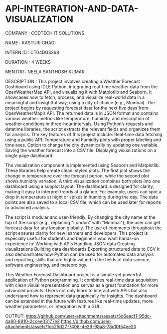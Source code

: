 # API-INTEGRATION-AND-DATA-VISUALIZATION

COMPANY : CODTECH IT SOLUTIONS

NAME : KASTURI GHADI

INTERN ID : CT04DG3368

DURATION : 4 WEEKS

MENTOR : NEELA SANTHOSH KUMAR

DESCRIPTION :
This project involves creating a Weather Forecast Dashboard using IDLE Python, integrating real-time weather data from the OpenWeatherMap API, and visualizing it with Matplotlib and Seaborn. It showcases how to fetch, process, and visualize real-world data in a meaningful and insightful way, using a city of choice (e.g., Mumbai). The project begins by requesting forecast data for the next five days from OpenWeatherMap’s API. The returned data is in JSON format and contains various weather metrics like temperature, humidity, and description of weather conditions in three-hour intervals. Using Python’s requests and datetime libraries, the script extracts the relevant fields and organizes them for analysis. The key features of this project include: Real-time data fetching using a public API. Temperature and humidity plots with proper labeling and time axes. Option to change the city dynamically by updating one variable. Saving the weather forecast into a CSV file. Displaying visualizations on a single page dashboard.

The visualization component is implemented using Seaborn and Matplotlib. These libraries help create clean, styled plots. The first plot shows the change in temperature over the forecast period, while the second plot shows humidity variation. A third visualization combines both plots into one dashboard using a subplot layout. The dashboard is designed for clarity, making it easy to interpret trends at a glance. For example, users can spot a drop in temperature at night or spikes in humidity during the day. The data points are also saved to a local CSV file, which can be used later for reports or advanced analysis.

The script is modular and user-friendly. By changing the city name at the top of the script (e.g., replacing "London" with "Mumbai"), the user can get forecast data for any location globally. The use of comments throughout the script ensures clarity for new learners and developers. This project is especially useful for students and beginners who want hands-on experience in: Working with APIs Handling JSON data Creating visualizations Building data dashboards Exporting structured data to CSV It also demonstrates how Python can be used for automated data analysis and reporting, skills that are highly valued in the fields of data science, software engineering, and meteorology.

This Weather Forecast Dashboard project is a simple yet powerful application of Python programming. It combines real-time data acquisition with clean visual representation and serves as a great foundation for more advanced projects. Users not only learn to interact with APIs but also understand how to represent data graphically for insights. The dashboard can be extended in the future with features like real-time updates, more weather parameters, or integration with a GUI.

OUTPUT: https://github.com/user-attachments/assets/5d6eacf1-95dc-4a60-8910-2ccee03177e2 https://github.com/user-attachments/assets/1dc25d27-7406-4e29-98a8-78c10f54ee20
